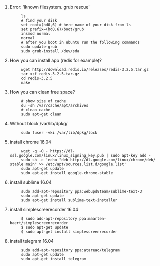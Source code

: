 1. Error: 'iknown filesystem. grub rescue'

            ls 
            # find your disk 
            set root=(hd0,6) # here name of your disk from ls
            set prefix=(hd0,6)/boot/grub
            insmod normal 
            normal 
            # after you boot in ubuntu run the following commands
            sudo update-grub
            sudo grub-install /dev/sda
2. How you can install app (redis for example)?
            
            wget http://download.redis.io/releases/redis-3.2.5.tar.gz
            tar xzf redis-3.2.5.tar.gz
            cd redis-3.2.5
            make
3. How you can clean free space?
            
            # show size of cache
            du -sh /var/cache/apt/archives
            # clean cache
            sudo apt-get clean
4. Without block /var/lib/dpkg/
            
            sudo fuser -vki /var/lib/dpkg/lock

5. install chrome 16.04
           
            wget -q -O - https://dl-ssl.google.com/linux/linux_signing_key.pub | sudo apt-key add - 
            sudo sh -c 'echo "deb http://dl.google.com/linux/chrome/deb/ stable main" >> /etc/apt/sources.list.d/google.list'
            sudo apt-get update 
            sudo apt-get install google-chrome-stable 
6. install sublime 16.04
            
            sudo add-apt-repository ppa:webupd8team/sublime-text-3
            sudo apt-get update
            sudo apt-get install sublime-text-installer
            
7. install simplescreerecorder 16.04

            $ sudo add-apt-repository ppa:maarten-baert/simplescreenrecorder
            $ sudo apt-get update
            $ sudo apt-get install simplescreenrecorder
8. install telegram 16.04
            
            sudo add-apt-repository ppa:atareao/telegram
            sudo apt-get update
            sudo apt-get install telegram
            
            
